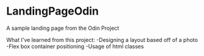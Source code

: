 # LandingPageOdin
A sample landing page from the Odin Project

What I've learned from this project:
-Designing a layout based off of a photo
-Flex box container positioning
-Usage of html classes
